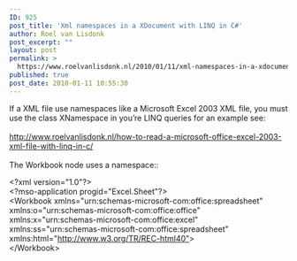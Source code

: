 ```yaml
---
ID: 925
post_title: 'Xml namespaces in a XDocument with LINQ in C#'
author: Roel van Lisdonk
post_excerpt: ""
layout: post
permalink: >
  https://www.roelvanlisdonk.nl/2010/01/11/xml-namespaces-in-a-xdocument-with-linq-in-c/
published: true
post_date: 2010-01-11 10:55:30
---
```

<p>If a XML file use namespaces like a Microsoft Excel 2003 XML file, you must use the class XNamespace in you’re LINQ queries for an example see:   <br />    <br /><a title="http://www.roelvanlisdonk.nl/how-to-read-a-microsoft-office-excel-2003-xml-file-with-linq-in-c/" href="http://www.roelvanlisdonk.nl/how-to-read-a-microsoft-office-excel-2003-xml-file-with-linq-in-c/">http://www.roelvanlisdonk.nl/how-to-read-a-microsoft-office-excel-2003-xml-file-with-linq-in-c/</a>    <br />    <br />The Workbook node uses a namespace::</p>  <p>&lt;?xml version=&quot;1.0&quot;?&gt;   <br />&lt;?mso-application progid=&quot;Excel.Sheet&quot;?&gt;    <br />&lt;Workbook xmlns=&quot;urn:schemas-microsoft-com:office:spreadsheet&quot;    <br /> xmlns:o=&quot;urn:schemas-microsoft-com:office:office&quot;    <br /> xmlns:x=&quot;urn:schemas-microsoft-com:office:excel&quot;    <br /> xmlns:ss=&quot;urn:schemas-microsoft-com:office:spreadsheet&quot;    <br /> xmlns:html=&quot;<a href="http://www.w3.org/TR/REC-html40&quot;">http://www.w3.org/TR/REC-html40&quot;</a>&gt;    <br />&lt;/Workbook&gt;</p>